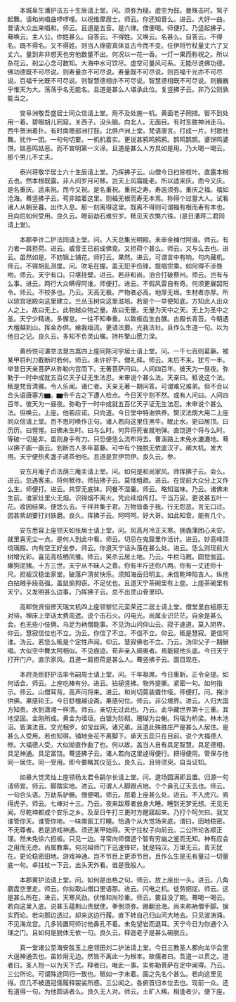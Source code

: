 <!-- { "loadSidebar": true } -->
　　本城阜生潘护法五十生辰请上堂。问。须弥为槌。虚空为鼓。曼殊击时。鹙子起舞。请和尚唱曲啰啰哩。以祝维摩居士。师云。你还知音么。进云。大好一曲。普请大众出来唱和。师云。且道是五音。是六律。僧便喝。师便打。乃竖起拂子。蓦唤云。主人公。你姓甚么。自答云。不得姓。又唤云。名甚么。自答云。不得名。既不得名。又不得姓。则当人绵密真体亘古今而不变。任伊将竹杖量丈六了又丈六。量到非非想天也穷他数量不出。何况以一花一香。一灯一果而称祝之。所以杂花云。刹尘心念可数知。大海中水可饮尽。虚空可量风可系。无能尽说佛功德。佛功德既不可尽说。则寿量亦不可尽说。寿量既不可尽说。则百福千光亦不可尽说。百福千光既不可尽说。则智慧德相亦不可尽说。智慧德相既不可尽说。则巍巍乎惟天为大。荡荡乎名无能名。且道是甚么人堪承此位。复竖拂子云。非乃公则孰能当之。

　　安阜洲敬吾盛居士同众信请上堂。用不及处施一机。黄面老子罔措。智不到处用一着。碧眼胡儿罔窥。关西子。没头脑。向北人。无面目。有时东胜神洲走马。西牛贺洲着扑。有时南赡部洲打鼓。北俱卢洲上堂。梵语唐言。打成一片。村歌社舞。扰作一团。一句句切要。一机机着实。更说甚鸦鸣鸦鸦。鹊鸣鹊鹊。婆饼鸣婆饼。姑恶鸣姑恶。而不宣明第一义谛。且道是甚么人方具如是用。乃大喝一喝云。那个男儿不丈夫。

　　泰兴蒋敬华居士六十生辰请上堂。乃挥拂子云。山僧今日扫除枝叶。直露本根去也。然本根既露。非人间岁月可移。岂天上风霜能老。所以适来庆。而今又庆。是名重庆。适来祝。而今又祝。是名重祝。重祝之寿。寿逾须弥。重庆之福。福如沧海。蓦竖拂子云。苟非踏着这里。则福无根而寿无本焉。称得个过量大人。试看诸人从朝至暮。出作入息。那一刻离得这里。既离不得则可谓福有根而寿有本也。且向后如何受用。良久云。眼前劫石难穷岁。秪见天衣獘六铢。(是日潘蒋二君同请上堂)。

　　本郡李许二护法同请上堂。问。人天总集光明殿。未审金襕付阿谁。师云。有力者一肩担荷。进云。威音王已前成佛竟。又担荷个甚么。师云。又与么去也。进云。虽然如是。不妨锦上铺花。师打云。果然。进云。可谓言中有响。句内藏机。师云。不得胡乱测度。问。吹毛在握。虽无犯手伤锋。提唱宗乘。如何得不涉唇吻。师云。天宁有口。只堪挂壁。进云。若非和尚。洎合打破蔡州。师云。岂有与么事。进云。两行大众瞒得阿谁。师便打。进云。不假风雷自有奇。何须更展韶阳令。师云。不较多也。乃云。天高无极。产物者必高。地厚无垠。生材者亦厚。所以琼宫瑶殿向这里建立。兰丛玉树向这里滋培。若是个一举便知底。方知此人出众人之上。故曰无上。此物越众物之量。故曰无量。无量为天中之天。无上为圣中之圣。天宁少精进。多懈怠。一往不知奉重。以致板齿生白醭。古殿长青苔。今朝遇大檀越到山。挥金办供。飨我缁流。更请法要。光我法社。且作么生道一句。以为他日之记。良久云。多知不负灵山嘱。持杵擎山愿力深。

　　黄桥悦可湛空法慧古嵩四上座同陈河宇居士请上堂。问。一千七百则葛藤。被某甲将利刀截断时若何。师云。未许好手。僧礼拜。师云。末后不来。犹亏一半。举昔日天亲菩萨从弥勒内宫而下。无著菩萨问曰。人间四百年。彼天为一昼夜。弥勒于一时中成就五百亿天子证无生法忍。未审说个甚么法。天亲曰。秪说这个法。秪是梵音清雅。令人乐闻。诸仁者。天亲无著一期问答。可谓难兄难弟。但不合以合头语唐塞方▆。▆令千古之下遭人检点。今日天宁则不然。或有人问曰。人间四百年。彼天为一昼夜。弥勒于一时中成就五百亿天子证无生法忍。未审说个甚么法。但唤云。上座。他若应诺。只向道。今日堂中特谢供养。樊汊法朗大用二上座同众信请上堂。百不思时唤作正句。诸人若向这里住黑牛。眠止水。更曰居顶。曰历历。曰惺惺。曰佛未生时。曰与么时。何异将死雀就地弹。直饶道个将与么时。等破一切是非。虽则身手有力。只恐便恁么流布将去。曹溪路上未免水漉漉地。蓦以拂子画一画云。划断古人多年葛藤。可中有个独脱无依底汉子。阐大机。发大用。天宁便热炙盏子递茶他吃。且道是赏伊罚伊。良久云。参。

　　安东月庵子贞法荫三庵主请上堂。问。如何是和尚家风。师挥拂子云。会么。进云。忽遇客来。将何秪待。师拈拂子云。莫怪粗疏。进云。在现前大众分上又作么生。师便打。进云。共穿无底钵。同餐不湿羹。师云。略知滋味。乃云。诸佛未生前。谁家灶里火无烟。识得烟不离火。凭此续焰传灯。千当万妥。更说甚五叶一花。收因结果。便恁么去。千祥并集于君。万物皆备于我。行无怨恶。言无口过。因甚紫胡要打刘铁磨。良久。挥拂子云。阿呵呵。好大哥。如此知音。能有几个。

　　安东悉容上座领天如张居士请上堂。问。风高月冷正天寒。拥毳蒲团心未安。就里喜无尘一点。是何人到此中看。师云。切忌在鬼窟里作活计。进云。妙高峰顶琉璃殿。内有空王好坐参。师云。你道天宁话头落在甚么处。进云。恁么则现前大树增光彩。喜见高枝栖凤雏。师云。笑杀云居土地。乃云。牛栏马厩。圆觉伽蓝。癞狗泥猪。十方三世。天宁从不昧人之善。你有半斤还你八两。你有一丈还你十尺。担板汉稳坐家堂。破落户清贫快乐。须知海岳归明主。未信乾坤陷吉人。纵他白拈贼手段高强。盖鼠偷狗窃。不足忧也。且道天宁茶碗里有上座。上座茶碗里有天宁。又发明甚么边事。乃挥拂子云。总不出灵山骨里印。

　　高邮悦贤恒修天瑞文机四上座领黎忆元栾荣还二居士请上堂。僧堂里白槌原无对待。禅床上举话太费周遮。说个击石火。闪电光。尚属业识茫茫。自余是甚么会。也无些小伎俩。乌足为衲僧能事。不见沩山问仰山云。寂子速道。莫入阴界。仰云。慧寂信位也不立。沩云。你信了不立。不信不立。仰云。秪是慧寂。更信阿谁。沩云。若恁么秪是个定性声闻。仰云。慧寂佛也不立。乃云。沩仰父子一期酬唱。大似空中舞太阿相似。不见痕迹。苟非亲入阃奥者。焉能窥他头底。今日天宁打开门户。直示家风。且道一肩担荷是甚么人。蓦竖拂子云。面目现在。

　　本府尧臣舒护法率令嗣周士请上堂。问。千年祖席。今日重新。正令全提。如何话会。师云。上座吃棒有分。进云。拈槌竖拂。物外提撕。紧密一句。如何指示。师云。山僧耳背。高声问将来。进云。和尚切莫装聋作哑。师便打。问。掬沙供佛。果感轮王。今日舒檀越设斋。果感何位。师云。非公境界。进云。人归大国方知贵。水到潇湘一样清。师云。亲切无过此也。乃云。此华藏世界第十三重。其地坚固。金刚所成。黄金为墙垣。白银为阶砌。珊瑚为台榭。玛瑙为桥梁。林木池沼。皆演法音。交光相罗。如宝丝网。诸兄弟。且道此殊胜庄严是甚么人居住。是甚么人受用。若也知得。铺地金花不离脚下。承天玉蕊只在目前。说个大福德人修。大福德人受。大似拗直作曲了也。何以故。盖当人自有具足智慧。具足德相。具足神通。具足富饶。蓦竖拂子云。诸人若向这里逴得便行。把得便用。管保与他同一居住。同一受用。即今要睹其仪范么。良久云。且待须臾。自当证知。

　　如皋大觉灵灿上座领杨太君令嗣尔长请上堂。问。道场圆满即且置。归源一句请师宣。师云。脚踏实地。进云。可谓人人脚跟点地。个个鼻孔辽天去也。师云。一句合头语。万劫系驴橛。僧便喝。师云。屈着上座甚么处。进云。不入虎穴。焉得虎子。师云。七棒对十三。乃云。夜来跋尊者放身大睡。睡到无梦无想。无见无闻。尽乾坤都成个安乐之乡。及至日午打三更时方醒寤起来。乃打个呵欠曰。我又谁管你天。谁管你地。一味南窗工打睡。恰遇个从大觉场来底。谓曰。田地稳密。不无尊者。若是游戏神通。须还某甲始得。天宁拄杖子向前云。二公所论各顺正理。然未免徐六担板。只见一边。寻常向师僧道个智有穷幽之鉴而无知。神有应会之用而无虑。尚属教乘。何况祖师门下迅速锋铓。犹是钝汉。万里无云。青天犹在。更论稳密田地。游戏神通。岂不节目上更添节目。且作么生是无有量过一切量底一句。卓拄杖一下云。出头天外看。谁是我般人。

　　本郡黄护法请上堂。问。如何是出格之句。师云。放上座出一头。进云。八角磨盘空里走。师云。你拟取山僧口里语那。进云。闪电之机。徒劳把捉。师云。这是甚么所在。进云。天寒风劲。伏惟和尚珍重。师云。要且没了期。蓦喝一喝云。若向这里入底。说甚玉蕴荆山贵就使。拳倒须弥。踢翻沧海。尚未称衲僧手脚。据实而论。若向那边透过。却来这边行履。直下转自己归山河大地去。只见波涛涌。不见海龙宫。几多钝置阿师讨他鼻孔不着。未免望岩而退耳。天宁今日为你通个入理之门。且如何是脱体无依一句。良久云。释迦老子是甚么碗脱丘。

　　真一堂诸公至海安胜玉上座领田刘二护法请上堂。今日三教圣人都向龙华会里大逞神通去也。虽妙用无边。然皆不离此一为根本。故儒者曰。吾道一以贯之。道者曰。圣人抱一以为天下式。释者曰。唯此一事。实弥勒菩萨在定中闻得。乃云。三公所论。可谓殊途同归一致也。秪如一字未着。画之先名个甚么。若向这里见得。庶几不被道冠儒履释袈裟所惑。三公闻之。各俯首归本位去也。现前一众。还有道得一句。为他圆话者么。良久无人对。师云。土旷人稀。相逢者少。便下座。

